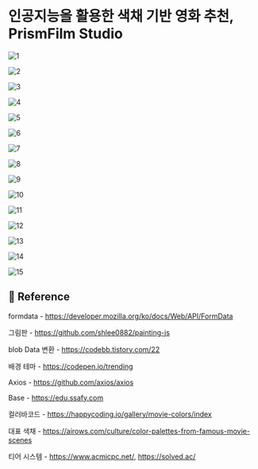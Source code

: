 # 인공지능을 활용한 색채 기반 영화 추천, PrismFilm Studio

![1](README.assets/1.png)

![2](README.assets/2.png)

![3](README.assets/3.png)

![4](README.assets/4.png)

![5](README.assets/5.png)

![6](README.assets/6.png)

![7](README.assets/7.png)

![8](README.assets/8.png)

![9](README.assets/9.png)

![10](README.assets/10.png)

![11](README.assets/11.png)

![12](README.assets/12.png)

![13](README.assets/13.png)

![14](README.assets/14.png)

![15](README.assets/15.png)





## 📖 Reference

formdata - https://developer.mozilla.org/ko/docs/Web/API/FormData

그림판 - https://github.com/shlee0882/painting-js

blob Data 변환 - https://codebb.tistory.com/22

배경 테마 - https://codepen.io/trending

Axios - https://github.com/axios/axios

Base -  https://edu.ssafy.com

컬러바코드 - https://happycoding.io/gallery/movie-colors/index

대표 색채 - https://airows.com/culture/color-palettes-from-famous-movie-scenes

티어 시스템 - https://www.acmicpc.net/, https://solved.ac/
